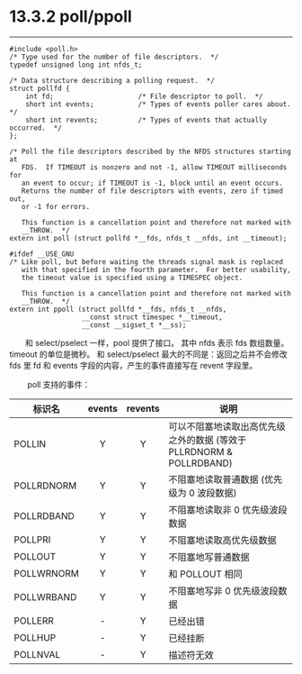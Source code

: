 # 13.3.2 poll/ppoll
***

    #include <poll.h>
    /* Type used for the number of file descriptors.  */
    typedef unsigned long int nfds_t;
    
    /* Data structure describing a polling request.  */
    struct pollfd {
        int fd;                     /* File descriptor to poll.  */
        short int events;           /* Types of events poller cares about.  */
        short int revents;          /* Types of events that actually occurred.  */
    };
    
    /* Poll the file descriptors described by the NFDS structures starting at
       FDS.  If TIMEOUT is nonzero and not -1, allow TIMEOUT milliseconds for
       an event to occur; if TIMEOUT is -1, block until an event occurs.
       Returns the number of file descriptors with events, zero if timed out,
       or -1 for errors.
    
       This function is a cancellation point and therefore not marked with
       __THROW.  */
    extern int poll (struct pollfd *__fds, nfds_t __nfds, int __timeout);
    
    #ifdef __USE_GNU
    /* Like poll, but before waiting the threads signal mask is replaced
       with that specified in the fourth parameter.  For better usability,
       the timeout value is specified using a TIMESPEC object.
    
       This function is a cancellation point and therefore not marked with
       __THROW.  */
    extern int ppoll (struct pollfd *__fds, nfds_t __nfds,
                      __const struct timespec *__timeout,
                      __const __sigset_t *__ss);

&emsp;&emsp;和 select/pselect 一样，pool 提供了接口。
其中 nfds 表示 fds 数组数量。
timeout 的单位是微秒。
和 select/pselect 最大的不同是：返回之后并不会修改 fds 里 fd 和 events 字段的内容，产生的事件直接写在 revent 字段里。

&emsp;&emsp;
poll 支持的事件：

|标识名|events|revents|说明|
| --- | :---: | :---: | --- |
|POLLIN|Y|Y|可以不阻塞地读取出高优先级之外的数据 (等效于 PLLRDNORM & POLLRDBAND)|
|POLLRDNORM|Y|Y|不阻塞地读取普通数据 (优先级为 0 波段数据)|
|POLLRDBAND|Y|Y|不阻塞地读取非 0 优先级波段数据|
|POLLPRI|Y|Y|不阻塞地读取高优先级数据|
|POLLOUT|Y|Y|不阻塞地写普通数据|
|POLLWRNORM|Y|Y|和 POLLOUT 相同|
|POLLWRBAND|Y|Y|不阻塞地写非 0 优先级波段数据|
|POLLERR|-|Y|已经出错|
|POLLHUP|-|Y|已经挂断|
|POLLNVAL|-|Y|描述符无效|
